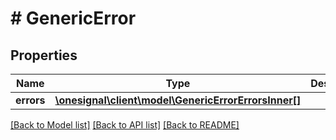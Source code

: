 # # GenericError

## Properties

Name | Type | Description | Notes
------------ | ------------- | ------------- | -------------
**errors** | [**\onesignal\client\model\GenericErrorErrorsInner[]**](GenericErrorErrorsInner.md) |  | [optional]

[[Back to Model list]](../../README.md#models) [[Back to API list]](../../README.md#endpoints) [[Back to README]](../../README.md)
